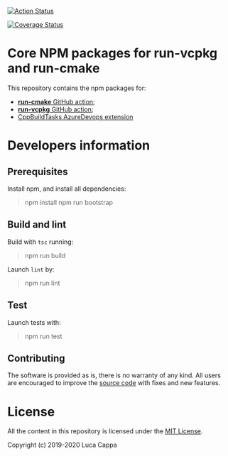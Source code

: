 [![Action Status](https://github.com/lukka/run-cmake-vcpkg-action-libs/workflows/build/badge.svg)](https://github.com/lukka/run-cmake-vcpkg-action-libs/actions) 

[![Coverage Status](https://coveralls.io/repos/github/lukka/run-cmake-vcpkg-action-libs/badge.svg?branch=npm_pkg)](https://coveralls.io/github/lukka/run-cmake-vcpkg-action-libs?branch=npm_pkg)
# Core NPM packages for run-vcpkg and run-cmake 

This repository contains the npm packages for:
  - [**run-cmake** GitHub action](https://github.com/marketplace/actions/run-cmake);
  - [**run-vcpkg** GitHub action](https://github.com/marketplace/actions/run-vcpkg);
  - [CppBuildTasks AzureDevops extension](https://marketplace.visualstudio.com/items?itemName=lucappa.cmake-ninja-vcpkg-tasks)

# Developers information

## Prerequisites

Install npm, and install all dependencies:
 
 > npm install
 > npm run bootstrap

## Build and lint
Build with `tsc` running:

 > npm run build

Launch `lint` by:

 > npm run lint

## Test

Launch tests with:

 > npm run test

## <a id='contributing'>Contributing</a>

The software is provided as is, there is no warranty of any kind. All users are encouraged to improve the [source code](https://github.com/lukka/run-cmake-vcpkg-action-libs) with fixes and new features.

# License
All the content in this repository is licensed under the [MIT License](LICENSE.txt).

Copyright (c) 2019-2020 Luca Cappa
